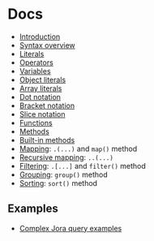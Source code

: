 # Docs

- [Introduction](./articles/intro.md)
- [Syntax overview](./articles/syntax-overview.md)
- [Literals](./articles/literals.md)
- [Operators](./articles/operators.md)
- [Variables](./articles/variables.md)
- [Object literals](./articles/object-literal.md)
- [Array literals](./articles/array-literal.md)
- [Dot notation](./articles/dot-notation.md)
- [Bracket notation](./articles/bracket-notation.md)
- [Slice notation](./articles/slice-notation.md)
- [Functions](./articles/functions.md)
- [Methods](./articles/methods.md)
- [Built-in methods](./articles/methods-builtin.md)
- [Mapping](./articles/map.md): `.(...)` and `map()` method
- [Recursive mapping](./articles/recursive-map.md): `..(...)`
- [Filtering](./articles/filter.md): `.[...]` and `filter()` method
- [Grouping](./articles/group.md): `group()` method
- [Sorting](./articles/sort.md): `sort()` method

## Examples

- [Complex Jora query examples](./complex-examples.md)
